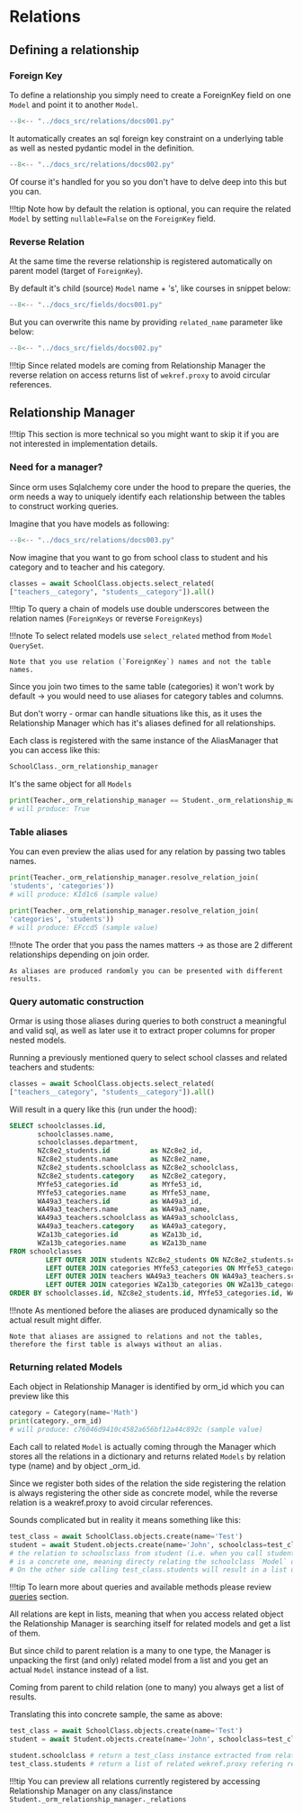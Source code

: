 # Relations

## Defining a relationship

### Foreign Key

To define a relationship you simply need to create a ForeignKey field on one `Model` and point it to another `Model`.

```Python hl_lines="24"
--8<-- "../docs_src/relations/docs001.py"
```

It automatically creates an sql foreign key constraint on a underlying table as well as nested pydantic model in the definition.


```Python hl_lines="29 33"
--8<-- "../docs_src/relations/docs002.py"
```

Of course it's handled for you so you don't have to delve deep into this but you can.

!!!tip
    Note how by default the relation is optional, you can require the related `Model` by setting `nullable=False` on the `ForeignKey` field.

### Reverse Relation

At the same time the reverse relationship is registered automatically on parent model (target of `ForeignKey`).

By default it's child (source) `Model` name + 's', like courses in snippet below: 

```Python hl_lines="25 31"
--8<-- "../docs_src/fields/docs001.py"
```

But you can overwrite this name by providing `related_name` parameter like below:

```Python hl_lines="25 30"
--8<-- "../docs_src/fields/docs002.py"
```

!!!tip
    Since related models are coming from Relationship Manager the reverse relation on access returns list of `wekref.proxy` to avoid circular references.

## Relationship Manager

!!!tip
    This section is more technical so you might want to skip it if you are not interested in implementation details.

### Need for a manager?

Since orm uses Sqlalchemy core under the hood to prepare the queries, 
the orm needs a way to uniquely identify each relationship between the tables to construct working queries.

Imagine that you have models as following:

```Python 
--8<-- "../docs_src/relations/docs003.py"
```

Now imagine that you want to go from school class to student and his category and to teacher and his category.

```Python
classes = await SchoolClass.objects.select_related(
["teachers__category", "students__category"]).all()
```

!!!tip
    To query a chain of models use double underscores between the relation names (`ForeignKeys` or reverse `ForeignKeys`)

!!!note
    To select related models use `select_related` method from `Model` `QuerySet`.
    
    Note that you use relation (`ForeignKey`) names and not the table names.

Since you join two times to the same table (categories) it won't work by default -> you would need to use aliases for category tables and columns.

But don't worry - ormar can handle situations like this, as it uses the Relationship Manager which has it's aliases defined for all relationships.

Each class is registered with the same instance of the AliasManager that you can access like this:

```python
SchoolClass._orm_relationship_manager
```

It's the same object for all `Models`

```python
print(Teacher._orm_relationship_manager == Student._orm_relationship_manager)
# will produce: True
```

### Table aliases

You can even preview the alias used for any relation by passing two tables names.

```python
print(Teacher._orm_relationship_manager.resolve_relation_join(
'students', 'categories'))
# will produce: KId1c6 (sample value)

print(Teacher._orm_relationship_manager.resolve_relation_join(
'categories', 'students'))
# will produce: EFccd5 (sample value)
```

!!!note
    The order that you pass the names matters -> as those are 2 different relationships depending on join order.
    
    As aliases are produced randomly you can be presented with different results.

### Query automatic construction

Ormar is using those aliases during queries to both construct a meaningful and valid sql, 
as well as later use it to extract proper columns for proper nested models.

Running a previously mentioned query to select school classes and related teachers and students: 

```Python
classes = await SchoolClass.objects.select_related(
["teachers__category", "students__category"]).all()
```

Will result in a query like this (run under the hood):

```sql
SELECT schoolclasses.id,
       schoolclasses.name,
       schoolclasses.department,
       NZc8e2_students.id          as NZc8e2_id,
       NZc8e2_students.name        as NZc8e2_name,
       NZc8e2_students.schoolclass as NZc8e2_schoolclass,
       NZc8e2_students.category    as NZc8e2_category,
       MYfe53_categories.id        as MYfe53_id,
       MYfe53_categories.name      as MYfe53_name,
       WA49a3_teachers.id          as WA49a3_id,
       WA49a3_teachers.name        as WA49a3_name,
       WA49a3_teachers.schoolclass as WA49a3_schoolclass,
       WA49a3_teachers.category    as WA49a3_category,
       WZa13b_categories.id        as WZa13b_id,
       WZa13b_categories.name      as WZa13b_name
FROM schoolclasses
         LEFT OUTER JOIN students NZc8e2_students ON NZc8e2_students.schoolclass = schoolclasses.id
         LEFT OUTER JOIN categories MYfe53_categories ON MYfe53_categories.id = NZc8e2_students.category
         LEFT OUTER JOIN teachers WA49a3_teachers ON WA49a3_teachers.schoolclass = schoolclasses.id
         LEFT OUTER JOIN categories WZa13b_categories ON WZa13b_categories.id = WA49a3_teachers.category
ORDER BY schoolclasses.id, NZc8e2_students.id, MYfe53_categories.id, WA49a3_teachers.id, WZa13b_categories.id
```

!!!note
    As mentioned before the aliases are produced dynamically so the actual result might differ.
    
    Note that aliases are assigned to relations and not the tables, therefore the first table is always without an alias.

### Returning related Models

Each object in Relationship Manager is identified by orm_id which you can preview like this

```python
category = Category(name='Math')
print(category._orm_id)
# will produce: c76046d9410c4582a656bf12a44c892c (sample value)
```

Each call to related `Model` is actually coming through the Manager which stores all
the relations in a dictionary and returns related `Models` by relation type (name) and by object _orm_id.

Since we register both sides of the relation the side registering the relation 
is always registering the other side as concrete model, 
while the reverse relation is a weakref.proxy to avoid circular references.

Sounds complicated but in reality it means something like this:

```python
test_class = await SchoolClass.objects.create(name='Test')
student = await Student.objects.create(name='John', schoolclass=test_class)
# the relation to schoolsclass from student (i.e. when you call student.schoolclass) 
# is a concrete one, meaning directy relating the schoolclass `Model` object
# On the other side calling test_class.students will result in a list of wekref.proxy objects
```

!!!tip
    To learn more about queries and available methods please review [queries][queries] section.

All relations are kept in lists, meaning that when you access related object the Relationship Manager is
searching itself for related models and get a list of them. 

But since child to parent relation is a many to one type,
the Manager is unpacking the first (and only) related model from a list and you get an actual `Model` instance instead of a list.

Coming from parent to child relation (one to many) you always get a list of results.

Translating this into concrete sample, the same as above:

```python
test_class = await SchoolClass.objects.create(name='Test')
student = await Student.objects.create(name='John', schoolclass=test_class)

student.schoolclass # return a test_class instance extracted from relationship list
test_class.students # return a list of related wekref.proxy refering related students `Models`

``` 

!!!tip
    You can preview all relations currently registered by accessing Relationship Manager on any class/instance `Student._orm_relationship_manager._relations`

[queries]: ./queries.md